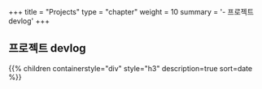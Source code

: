 +++
title = "Projects"
type = "chapter"
weight = 10
summary = '- 프로젝트 devlog'
+++

## 프로젝트 devlog

{{% children containerstyle="div" style="h3" description=true sort=date %}}
